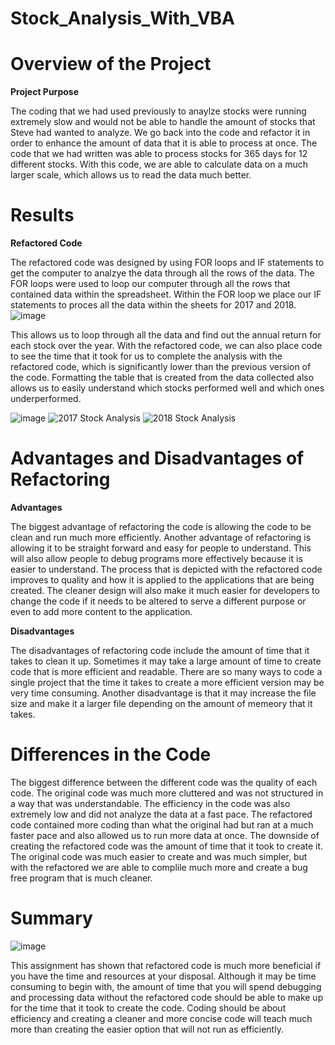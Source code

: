 # Stock_Analysis_With_VBA


# Overview of the Project


**Project Purpose**

The coding that we had used previously to anaylze stocks were running extremely slow and would not be able to handle the amount of stocks that Steve had wanted to analyze. We go back into the code and refactor it in order to enhance the amount of data that it is able to process at once. The code that we had written was able to process stocks for 365 days for 12 different stocks. With this code, we are able to calculate data on a much larger scale, which allows us to read the data much better.

# Results

**Refactored Code**
  
The refactored code was designed by using FOR loops and IF statements to get the computer to analzye the data through all the rows of the data. The FOR loops were used to loop our computer through all the rows that contained data within the spreadsheet. Within the FOR loop we place our IF statements to proces all the data within the sheets for 2017 and 2018.
![image](https://user-images.githubusercontent.com/107448860/177063063-47637bce-35c5-4c4a-b517-cbcf19fe747b.png)

  This allows us to loop through all the data and find out the annual return for each stock over the year. With the refactored code, we can also place code to see the time that it took for us to complete the analysis with the refactored code, which is significantly lower than the previous version of the code. Formatting the table that is created from the data collected also allows us to easily understand which stocks performed well and which ones underperformed. 

![image](https://user-images.githubusercontent.com/107448860/177063285-ee448153-2bf3-4c90-a0ae-9fbf140be98a.png)
![2017 Stock Analysis](https://user-images.githubusercontent.com/107448860/177064317-0184ceec-f4af-4ee8-9368-3903ceb1f7e3.png) ![2018 Stock Analysis](https://user-images.githubusercontent.com/107448860/177064332-839219fc-957f-4b56-8c3c-8d56ae592a98.png)



# Advantages and Disadvantages of Refactoring

**Advantages**

The biggest advantage of refactoring the code is allowing the code to be clean and run much more efficiently. Another advantage of refactoring is allowing it to be straight forward and easy for people to understand. This will also allow people to debug programs more effectively because it is easier to understand. The process that is depicted with the refactored code improves to quality and how it is applied to the applications that are being created. The cleaner design will also make it much easier for developers to change the code if it needs to be altered to serve a different purpose or even to add more content to the application. 

**Disadvantages**

The disadvantages of refactoring code include the amount of time that it takes to clean it up. Sometimes it may take a large amount of time to create code that is more efficient and readable. There are so many ways to code a single project that the time it takes to create a more efficient version may be very time consuming. Another disadvantage is that it may increase the file size and make it a larger file depending on the amount of memeory that it takes. 

# Differences in the Code

The biggest difference between the different code was the quality of each code. The original code was much more cluttered and was not structured in a way that was understandable. The efficiency in the code was also extremely low and did not analyze the data at a fast pace. The refactored code contained more coding than what the original had but ran at a much faster pace and also allowed us to run more data at once. The downside of creating the refactored code was the amount of time that it took to create it. The original code was much easier to create and was much simpler, but with the refactored we are able to complile much more and create a bug free program that is much cleaner. 

# Summary

![image](https://user-images.githubusercontent.com/107448860/177064366-db0adee1-fc19-4792-be04-315a4136a385.png)

This assignment has shown that refactored code is much more beneficial if you have the time and resources at your disposal. Although it may be time consuming to begin with, the amount of time that you will spend debugging and processing data without the refactored code should be able to make up for the time that it took to create the code. Coding should be about efficiency and creating a cleaner and more concise code will teach much more than creating the easier option that will not run as efficiently.
